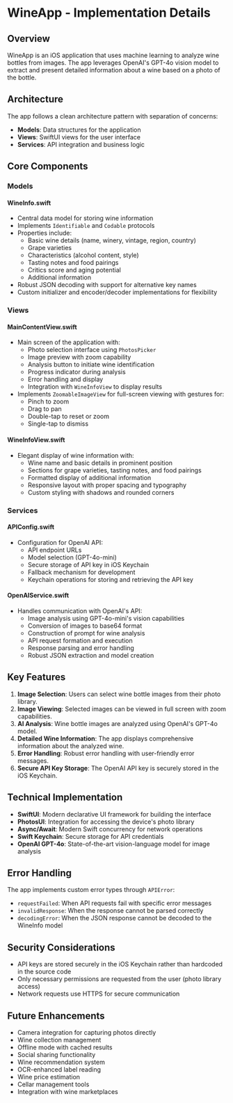 # WineApp - Implementation Details

## Overview

WineApp is an iOS application that uses machine learning to analyze wine bottles from images. The app leverages OpenAI's GPT-4o vision model to extract and present detailed information about a wine based on a photo of the bottle.

## Architecture

The app follows a clean architecture pattern with separation of concerns:

- **Models**: Data structures for the application
- **Views**: SwiftUI views for the user interface
- **Services**: API integration and business logic

## Core Components

### Models

#### WineInfo.swift
- Central data model for storing wine information
- Implements `Identifiable` and `Codable` protocols
- Properties include:
  - Basic wine details (name, winery, vintage, region, country)
  - Grape varieties
  - Characteristics (alcohol content, style)
  - Tasting notes and food pairings
  - Critics score and aging potential
  - Additional information
- Robust JSON decoding with support for alternative key names
- Custom initializer and encoder/decoder implementations for flexibility

### Views

#### MainContentView.swift
- Main screen of the application with:
  - Photo selection interface using `PhotosPicker`
  - Image preview with zoom capability
  - Analysis button to initiate wine identification
  - Progress indicator during analysis
  - Error handling and display
  - Integration with `WineInfoView` to display results
- Implements `ZoomableImageView` for full-screen viewing with gestures for:
  - Pinch to zoom
  - Drag to pan
  - Double-tap to reset or zoom
  - Single-tap to dismiss

#### WineInfoView.swift
- Elegant display of wine information with:
  - Wine name and basic details in prominent position
  - Sections for grape varieties, tasting notes, and food pairings
  - Formatted display of additional information
  - Responsive layout with proper spacing and typography
  - Custom styling with shadows and rounded corners

### Services

#### APIConfig.swift
- Configuration for OpenAI API:
  - API endpoint URLs
  - Model selection (GPT-4o-mini)
  - Secure storage of API key in iOS Keychain
  - Fallback mechanism for development
  - Keychain operations for storing and retrieving the API key

#### OpenAIService.swift
- Handles communication with OpenAI's API:
  - Image analysis using GPT-4o-mini's vision capabilities
  - Conversion of images to base64 format
  - Construction of prompt for wine analysis
  - API request formation and execution
  - Response parsing and error handling
  - Robust JSON extraction and model creation

## Key Features

1. **Image Selection**: Users can select wine bottle images from their photo library.
2. **Image Viewing**: Selected images can be viewed in full screen with zoom capabilities.
3. **AI Analysis**: Wine bottle images are analyzed using OpenAI's GPT-4o model.
4. **Detailed Wine Information**: The app displays comprehensive information about the analyzed wine.
5. **Error Handling**: Robust error handling with user-friendly error messages.
6. **Secure API Key Storage**: The OpenAI API key is securely stored in the iOS Keychain.

## Technical Implementation

- **SwiftUI**: Modern declarative UI framework for building the interface
- **PhotosUI**: Integration for accessing the device's photo library
- **Async/Await**: Modern Swift concurrency for network operations
- **Swift Keychain**: Secure storage for API credentials
- **OpenAI GPT-4o**: State-of-the-art vision-language model for image analysis

## Error Handling

The app implements custom error types through `APIError`:
- `requestFailed`: When API requests fail with specific error messages
- `invalidResponse`: When the response cannot be parsed correctly
- `decodingError`: When the JSON response cannot be decoded to the WineInfo model

## Security Considerations

- API keys are stored securely in the iOS Keychain rather than hardcoded in the source code
- Only necessary permissions are requested from the user (photo library access)
- Network requests use HTTPS for secure communication

## Future Enhancements

- Camera integration for capturing photos directly
- Wine collection management
- Offline mode with cached results
- Social sharing functionality
- Wine recommendation system
- OCR-enhanced label reading
- Wine price estimation
- Cellar management tools
- Integration with wine marketplaces
